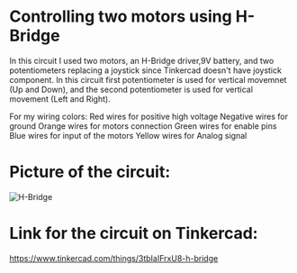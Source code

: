 # Controlling two motors using H-Bridge

In this circuit I used two motors, an H-Bridge driver,9V battery, and two potentiometers replacing a joystick since Tinkercad doesn't have joystick component.
In this circuit first potentiometer is used for vertical movemnet (Up and Down), and the second potentiometer is used for vertical movement (Left and Right).

For my wiring colors:
Red wires for positive high voltage
Negative wires for ground
Orange wires for motors connection
Green wires for enable pins
Blue wires for input of the motors
Yellow wires for Analog signal

# Picture of the circuit:

![H-Bridge](https://user-images.githubusercontent.com/85786699/123776266-ce8f5400-d8d7-11eb-85bc-5c6d10f73d58.PNG)


# Link for the circuit on Tinkercad:

https://www.tinkercad.com/things/3tbIaIFrxU8-h-bridge

